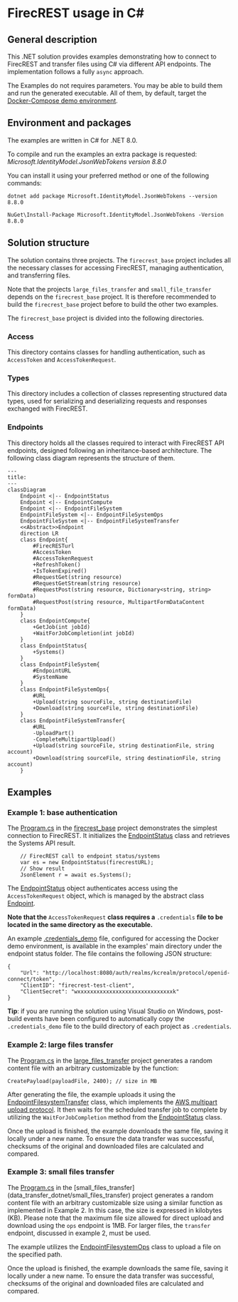 # FirecREST usage in C#
## General description
This .NET solution provides examples demonstrating how to connect to FirecREST and transfer files using C# via different API endpoints. The implementation follows a fully `async` approach.

The Examples do not requires parameters. You may be able to build them and run the generated executable. All of them, by default, target the [Docker-Compose demo environment](../../../README.md).

## Environment and packages
The examples are written in C# for .NET 8.0.

To compile and run the examples an extra package is requested: <i>Microsoft.IdentityModel.JsonWebTokens version 8.8.0</i>

You can install it using your preferred method or one of the following commands:

`dotnet add package Microsoft.IdentityModel.JsonWebTokens --version 8.8.0`

`NuGet\Install-Package Microsoft.IdentityModel.JsonWebTokens -Version 8.8.0`

## Solution structure
The solution contains three projects. The `firecrest_base` project includes all the necessary classes for accessing FirecREST, managing authentication, and transferring files.

Note that the projects `large_files_transfer` and `small_file_transfer` depends on the `firecrest_base` project. It is therefore recommended to build the `firecrest_base` project before to build the other two examples.

The `firecrest_base` project is divided into the following directories.
### Access
This directory contains classes for handling authentication, such as `AccessToken` and `AccessTokenRequest`.
### Types
This directory includes a collection of classes representing structured data types, used for serializing and deserializing requests and responses exchanged with FirecREST.
### Endpoints
This directory holds all the classes required to interact with FirecREST API endpoints, designed following an inheritance-based architecture. The following class diagram represents the structure of them.
```mermaid
---
title:
---
classDiagram
    Endpoint <|-- EndpointStatus
    Endpoint <|-- EndpointCompute
    Endpoint <|-- EndpointFileSystem
    EndpointFileSystem <|-- EndpointFileSystemOps
    EndpointFileSystem <|-- EndpointFileSystemTransfer
    <<Abstract>>Endpoint
    direction LR
    class Endpoint{
        #FirecRESTurl
        #AccessToken
        #AccessTokenRequest
        +RefreshToken()
        +IsTokenExpired()
        #RequestGet(string resource)
        #RequestGetStream(string resource)
        #RequestPost(string resource, Dictionary<string, string> formData)
        #RequestPost(string resource, MultipartFormDataContent formData)
    }
    class EndpointCompute{
        +GetJob(int jobId)
        +WaitForJobCompletion(int jobId)
    }
    class EndpointStatus{
        +Systems()
    }
    class EndpointFileSystem{
        #EndpointURL
        #SystemName
    }
    class EndpointFileSystemOps{
        #URL
        +Upload(string sourceFile, string destinationFile)
        +Download(string sourceFile, string destinationFile)
    }
    class EndpointFileSystemTransfer{
        #URL
        -UploadPart()
        -CompleteMultipartUpload()
        +Upload(string sourceFile, string destinationFile, string account)
        +Download(string sourceFile, string destinationFile, string account)
    }

```

## Examples
### Example 1: base authentication 
The [Program.cs](data_transfer_dotnet/firecrest_base/Program.cs) in the [firecrest_base](data_transfer_dotnet/firecrest_base/) project demonstrates the simplest connection to FirecREST. It initializes the [EndpointStatus](data_transfer_dotnet/firecrest_base/Endpoints/EndpointStatus.cs) class and retrieves the Systems API result.
```
    // FirecREST call to endpoint status/systems
    var es = new EndpointStatus(firecrestURL);
    // Show result
    JsonElement r = await es.Systems();
```
The [EndpointStatus](data_transfer_dotnet/firecrest_base/Endpoints/EndpointStatus.cs) object authenticates access using the `AccessTokenRequest` object, which is managed by the abstract class [Endpoint](data_transfer_dotnet/firecrest_base/Endpoints.cs).

<b>Note that the</b> `AccessTokenRequest` <b>class requires a</b> `.credentials` <b>file to be located in the same directory as the executable.</b>

An example [.credentials_demo](data_transfer_dotnet/.credentials_demo) file, configured for accessing the Docker demo environment, is available in the examples' main directory under the endpoint status folder. The file contains the following JSON structure:
```
{
    "Url": "http://localhost:8080/auth/realms/kcrealm/protocol/openid-connect/token",
	"ClientID": "firecrest-test-client",
    "ClientSecret": "wxxxxxxxxxxxxxxxxxxxxxxxxxxxxxxk"
}
```
<b>Tip</b>: if you are running the solution using Visual Studio on Windows, post-build events have been configured to automatically copy the `.credentials_demo` file to the build directory of each project as `.credentials`.

### Example 2: large files transfer
The [Program.cs](data_transfer_dotnet/large_files_transfer/Program.cs) in the [large_files_transfer](data_transfer_dotnet/large_files_transfer) project generates a random content file with an arbitrary customizable by the function:
```
CreatePayload(payloadFile, 2400); // size in MB
```
After generating the file, the example uploads it using the [EndpointFilesystemTransfer](data_transfer_dotnet/firecrest_base/Endpoints/EndpointFilesystemTransfer.cs) class, which implements the [AWS multipart upload protocol](https://docs.aws.amazon.com/AmazonS3/latest/userguide/mpuoverview.html). It then waits for the scheduled transfer job to complete by utilizing the `WaitForJobCompletion` method from the [EndpointStatus](data_transfer_dotnet/firecrest_base/Endpoints/EndpointStatus.cs) class.

Once the upload is finished, the example downloads the same file, saving it locally under a new name. To ensure the data transfer was successful, checksums of the original and downloaded files are calculated and compared.

### Example 3: small files transfer
The [Program.cs](data_transfer_dotnet/small_files_transfer/Program.cs) in the [small_files_transfer] (data_transfer_dotnet/small_files_transfer) project generates a random content file with an arbitrary customizable size using a similar function as implemented in Example 2. In this case, the size is expressed in kilobytes (KB). Please note that the maximum file size allowed for direct upload and download using the `ops` endpoint is 1MB. For larger files, the `transfer` endpoint, discussed in example 2, must be used.

The example utilizes the [EndpointFilesystemOps](data_transfer_dotnet/firecrest_base/Endpoints/EndpointFilesystemOps.cs) class to upload a file on the specified path.

Once the upload is finished, the example downloads the same file, saving it locally under a new name. To ensure the data transfer was successful, checksums of the original and downloaded files are calculated and compared.

